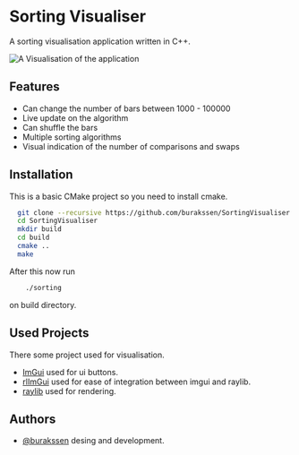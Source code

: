 
# Sorting Visualiser

A sorting visualisation application written in C++.

![A Visualisation of the application](visualisation.gif)


## Features

- Can change the number of bars between 1000 - 100000
- Live update on the algorithm
- Can shuffle the bars
- Multiple sorting algorithms
- Visual indication of the number of comparisons and swaps

  
## Installation 

This is a basic CMake project so you need to install cmake.

```bash 
  git clone --recursive https://github.com/burakssen/SortingVisualiser
  cd SortingVisualiser
  mkdir build
  cd build
  cmake ..
  make
```

After this now run

```bash
    ./sorting
```

on build directory.


## Used Projects

There some project used for visualisation.

- [ImGui](https://github.com/ocornut/imgui) used for ui buttons.
- [rlImGui](https://github.com/raylib-extras/rlImGui) used for ease of integration between imgui and raylib.
- [raylib](https://github.com/raysan5/raylib) used for rendering.



## Authors

- [@burakssen](https://www.github.com/burakssen) desing and development.

  
